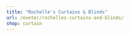 ```yaml
---
title: "Rochelle's Curtains & Blinds"
url: /exeter/rochelles-curtains-and-blinds/
shop: curtain
---
```

